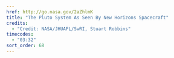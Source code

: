 ```yaml
---
href: http://go.nasa.gov/2aZhlmK
title: "The Pluto System As Seen By New Horizons Spacecraft"
credits:
  - "Credit: NASA/JHUAPL/SwRI, Stuart Robbins"
timecodes:
  - "03:32"
sort_order: 68
---
```

